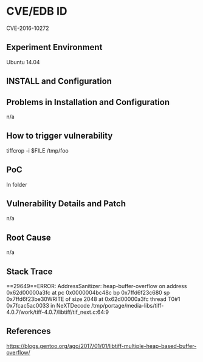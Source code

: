 # CVE/EDB ID
CVE-2016-10272
## Experiment Environment
Ubuntu 14.04
## INSTALL and Configuration

## Problems in Installation and Configuration
n/a
## How to trigger vulnerability
tiffcrop -i $FILE /tmp/foo
## PoC
In folder
## Vulnerability Details and Patch
n/a
## Root Cause
n/a
## Stack Trace
==29649==ERROR: AddressSanitizer: heap-buffer-overflow on address 0x62d00000a3fc at pc 0x0000004bc48c bp 0x7ffd6f23c680 sp 0x7ffd6f23be30WRITE of size 2048 at 0x62d00000a3fc thread T0#1 0x7fcac5ac0033 in NeXTDecode /tmp/portage/media-libs/tiff-4.0.7/work/tiff-4.0.7/libtiff/tif_next.c:64:9
## References
https://blogs.gentoo.org/ago/2017/01/01/libtiff-multiple-heap-based-buffer-overflow/